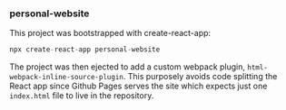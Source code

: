 ### personal-website

This project was bootstrapped with create-react-app:
```js
npx create-react-app personal-website
```

The project was then ejected to add a custom webpack plugin, `html-webpack-inline-source-plugin`. This purposely avoids code splitting the React app since Github Pages serves the site which expects just one `index.html` file to live in the repository.
